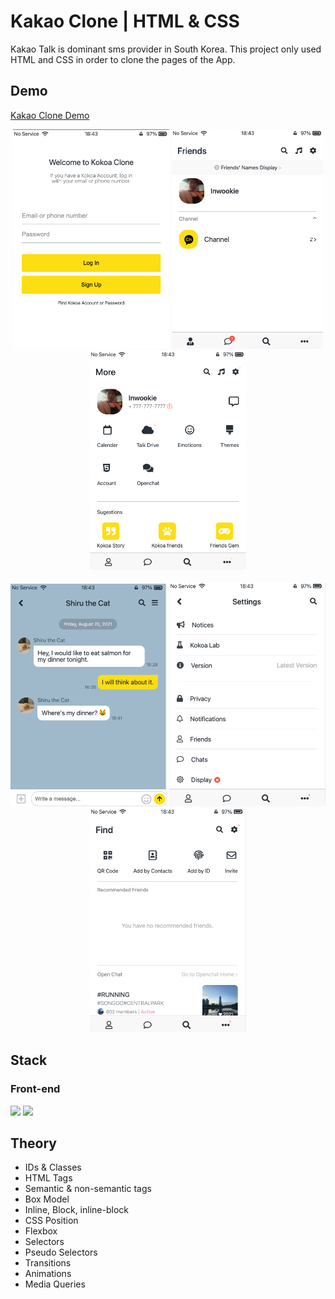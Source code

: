 # Kakao Clone | HTML & CSS

Kakao Talk is dominant sms provider in South Korea. This project only used HTML and CSS in order to clone the pages of the App.
<br />

## Demo

[Kakao Clone Demo](https://inwookie.github.io/kokoa-clone-2021/)

<div align="center">
<img src="demo/demo:welcome.png" width=250 >
<img src="demo/demo:friends.png" width=242 >
<img src="demo/demo:more.png"  width=250>
<br/>
<br/>
<img src="demo/demo:chat.png"width=250 >
<img src="demo/demo:settings.png"width=250 >
<img src="demo/demo:find.png"width=250 >
</div>

## Stack

### Front-end

<img height="30" src="https://img.shields.io/badge/Html-black?style=for-the-badge&logo=Html5&logoColor=E34F26"/> <img height="30" src="https://img.shields.io/badge/CSS-black?style=for-the-badge&logo=Css3&logoColor=1572B6"/>

## Theory

- IDs & Classes
- HTML Tags
- Semantic & non-semantic tags
- Box Model
- Inline, Block, inline-block
- CSS Position
- Flexbox
- Selectors
- Pseudo Selectors
- Transitions
- Animations
- Media Queries
